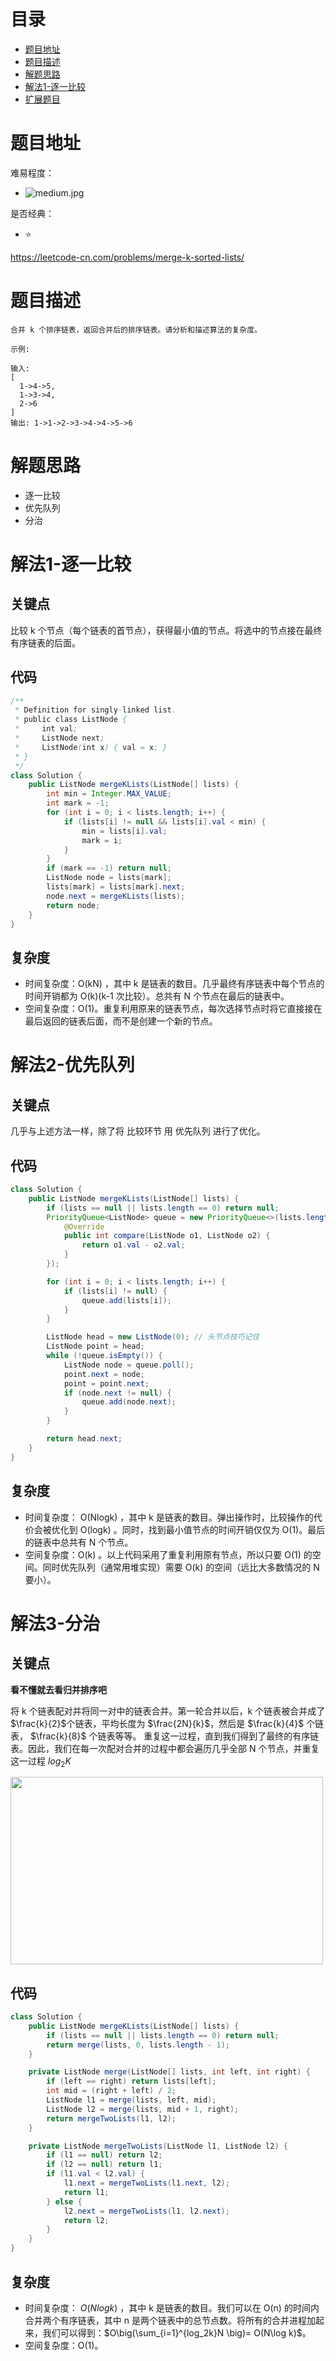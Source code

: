 # 目录
* [题目地址](#题目地址)
* [题目描述](#题目描述)
* [解题思路](#解题思路)
* [解法1-逐一比较](#解法1-逐一比较)
* [扩展题目](#扩展题目)



# 题目地址
难易程度：
- ![medium.jpg](../.images/medium.jpg)

是否经典：
- ⭐️


https://leetcode-cn.com/problems/merge-k-sorted-lists/


# 题目描述
```
合并 k 个排序链表，返回合并后的排序链表。请分析和描述算法的复杂度。

示例:

输入:
[
  1->4->5,
  1->3->4,
  2->6
]
输出: 1->1->2->3->4->4->5->6
```


# 解题思路
- 逐一比较
- 优先队列
- 分治




# 解法1-逐一比较
## 关键点
比较 k 个节点（每个链表的首节点），获得最小值的节点。将选中的节点接在最终有序链表的后面。

## 代码
```Java
/**
 * Definition for singly-linked list.
 * public class ListNode {
 *     int val;
 *     ListNode next;
 *     ListNode(int x) { val = x; }
 * }
 */
class Solution {
    public ListNode mergeKLists(ListNode[] lists) {
        int min = Integer.MAX_VALUE;
        int mark = -1;
        for (int i = 0; i < lists.length; i++) {
            if (lists[i] != null && lists[i].val < min) {
                min = lists[i].val;
                mark = i;
            }
        }
        if (mark == -1) return null;
        ListNode node = lists[mark];
        lists[mark] = lists[mark].next;
        node.next = mergeKLists(lists);
        return node;
    }
}
```


## 复杂度
- 时间复杂度：O(kN) ，其中 k 是链表的数目。几乎最终有序链表中每个节点的时间开销都为 O(k)(k-1 次比较）。总共有 N 个节点在最后的链表中。
- 空间复杂度：O(1)。重复利用原来的链表节点，每次选择节点时将它直接接在最后返回的链表后面，而不是创建一个新的节点。



# 解法2-优先队列
## 关键点
几乎与上述方法一样，除了将 比较环节 用 优先队列 进行了优化。

## 代码
```Java
class Solution {
    public ListNode mergeKLists(ListNode[] lists) {
        if (lists == null || lists.length == 0) return null;
        PriorityQueue<ListNode> queue = new PriorityQueue<>(lists.length, new Comparator<ListNode>() {
            @Override
            public int compare(ListNode o1, ListNode o2) {
                return o1.val - o2.val;
            }
        });

        for (int i = 0; i < lists.length; i++) {
            if (lists[i] != null) {
                queue.add(lists[i]);
            }
        }

        ListNode head = new ListNode(0); // 头节点技巧记住
        ListNode point = head;
        while (!queue.isEmpty()) {
            ListNode node = queue.poll();
            point.next = node;
            point = point.next;
            if (node.next != null) {
                queue.add(node.next);
            }
        }

        return head.next;
    }
}
```


## 复杂度
- 时间复杂度： O(Nlogk) ，其中 k 是链表的数目。弹出操作时，比较操作的代价会被优化到 O(logk) 。同时，找到最小值节点的时间开销仅仅为 O(1)。最后的链表中总共有 N 个节点。
- 空间复杂度：O(k) 。以上代码采用了重复利用原有节点，所以只要 O(1) 的空间。同时优先队列（通常用堆实现）需要 O(k) 的空间（远比大多数情况的 N要小）。


# 解法3-分治
## 关键点
**看不懂就去看归并排序吧**

将 k 个链表配对并将同一对中的链表合并。第一轮合并以后，k 个链表被合并成了 $\frac{k}{2}$个链表，平均长度为 $\frac{2N}{k}$，然后是 $\frac{k}{4}$ 个链表， $\frac{k}{8}$ 个链表等等。
重复这一过程，直到我们得到了最终的有序链表。因此，我们在每一次配对合并的过程中都会遍历几乎全部 N 个节点，并重复这一过程 $log_2K$

<img src="../.images/2020/Jietu20200327-002733.jpg" width="500" height="300">

## 代码
```Java
class Solution {
    public ListNode mergeKLists(ListNode[] lists) {
        if (lists == null || lists.length == 0) return null;
        return merge(lists, 0, lists.length - 1);
    }

    private ListNode merge(ListNode[] lists, int left, int right) {
        if (left == right) return lists[left];
        int mid = (right + left) / 2;
        ListNode l1 = merge(lists, left, mid);
        ListNode l2 = merge(lists, mid + 1, right);
        return mergeTwoLists(l1, l2);
    }

    private ListNode mergeTwoLists(ListNode l1, ListNode l2) {
        if (l1 == null) return l2;
        if (l2 == null) return l1;
        if (l1.val < l2.val) {
            l1.next = mergeTwoLists(l1.next, l2);
            return l1;
        } else {
            l2.next = mergeTwoLists(l1, l2.next);
            return l2;
        }
    }
}
```


## 复杂度
- 时间复杂度： $O(Nlogk)$ ，其中 k 是链表的数目。我们可以在 O(n) 的时间内合并两个有序链表，其中 n 是两个链表中的总节点数。将所有的合并进程加起来，我们可以得到：$O\big(\sum_{i=1}^{log_2k}N \big)= O(N\log k)$。
- 空间复杂度：O(1)。